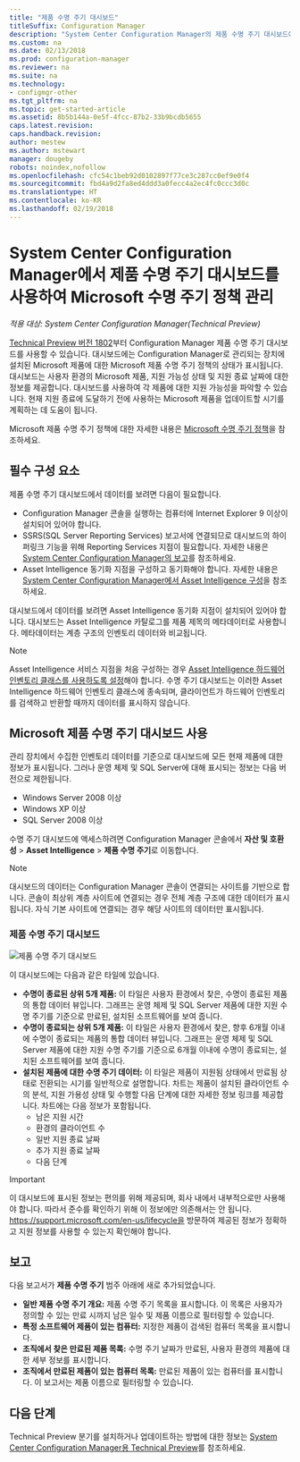 ```yaml
---
title: "제품 수명 주기 대시보드"
titleSuffix: Configuration Manager
description: "System Center Configuration Manager의 제품 수명 주기 대시보드에 대한 정보를 가져옵니다."
ms.custom: na
ms.date: 02/13/2018
ms.prod: configuration-manager
ms.reviewer: na
ms.suite: na
ms.technology:
- configmgr-other
ms.tgt_pltfrm: na
ms.topic: get-started-article
ms.assetid: 8b5b144a-0e5f-4fcc-87b2-33b9bcdb5655
caps.latest.revision: 
caps.handback.revision: 
author: mestew
ms.author: mstewart
manager: dougeby
robots: noindex,nofollow
ms.openlocfilehash: cfc54c1beb92d0102897f77ce3c287cc0ef9e0f4
ms.sourcegitcommit: fbd4a9d2fa8ed4ddd3a0fecc4a2ec4fc0ccc3d0c
ms.translationtype: HT
ms.contentlocale: ko-KR
ms.lasthandoff: 02/19/2018
---
```

# <a name="use-the-product-lifecycle-dashboard-to-manage-microsoft-lifecycle-policy-in-system-center-configuration-manager"></a>System Center Configuration Manager에서 제품 수명 주기 대시보드를 사용하여 Microsoft 수명 주기 정책 관리

*적용 대상: System Center Configuration Manager(Technical Preview)*

[Technical Preview 버전 1802](/sccm/core/get-started/capabilities-in-technical-preview-1802)부터 Configuration Manager 제품 수명 주기 대시보드를 사용할 수 있습니다. 대시보드에는 Configuration Manager로 관리되는 장치에 설치된 Microsoft 제품에 대한 Microsoft 제품 수명 주기 정책의 상태가 표시됩니다. 대시보드는 사용자 환경의 Microsoft 제품, 지원 가능성 상태 및 지원 종료 날짜에 대한 정보를 제공합니다. 대시보드를 사용하여 각 제품에 대한 지원 가능성을 파악할 수 있습니다. 현재 지원 종료에 도달하기 전에 사용하는 Microsoft 제품을 업데이트할 시기를 계획하는 데 도움이 됩니다.  

Microsoft 제품 수명 주기 정책에 대한 자세한 내용은 [Microsoft 수명 주기 정책](https://support.microsoft.com/en-us/lifecycle)을 참조하세요.

## <a name="prerequisites"></a>필수 구성 요소 

 제품 수명 주기 대시보드에서 데이터를 보려면 다음이 필요합니다. 
- Configuration Manager 콘솔을 실행하는 컴퓨터에 Internet Explorer 9 이상이 설치되어 있어야 합니다. 
- SSRS(SQL Server Reporting Services) 보고서에 연결되므로 대시보드의 하이퍼링크 기능을 위해 Reporting Services 지점이 필요합니다. 자세한 내용은 [System Center Configuration Manager의 보고](/sccm/core/servers/manage/reporting)를 참조하세요. 
- Asset Intelligence 동기화 지점을 구성하고 동기화해야 합니다. 자세한 내용은 [System Center Configuration Manager에서 Asset Intelligence 구성](/sccm/core/clients/manage/asset-intelligence/configuring-asset-intelligence)을 참조하세요.

대시보드에서 데이터를 보려면 Asset Intelligence 동기화 지점이 설치되어 있어야 합니다. 대시보드는 Asset Intelligence 카탈로그를 제품 제목의 메타데이터로 사용합니다. 메타데이터는 계층 구조의 인벤토리 데이터와 비교됩니다. 

>[!NOTE]
>Asset Intelligence 서비스 지점을 처음 구성하는 경우 [Asset Intelligence 하드웨어 인벤토리 클래스를 사용하도록 설정](/sccm/core/clients/manage/asset-intelligence/configuring-asset-intelligence#BKMK_EnableAssetIntelligence)해야 합니다. 수명 주기 대시보드는 이러한 Asset Intelligence 하드웨어 인벤토리 클래스에 종속되며, 클라이언트가 하드웨어 인벤토리를 검색하고 반환할 때까지 데이터를 표시하지 않습니다.  

## <a name="use-the-microsoft-product-lifecycle-dashboard"></a>Microsoft 제품 수명 주기 대시보드 사용

관리 장치에서 수집한 인벤토리 데이터를 기준으로 대시보드에 모든 현재 제품에 대한 정보가 표시됩니다. 그러나 운영 체제 및 SQL Server에 대해 표시되는 정보는 다음 버전으로 제한됩니다.

- Windows Server 2008 이상
- Windows XP 이상
- SQL Server 2008 이상

수명 주기 대시보드에 액세스하려면 Configuration Manager 콘솔에서 **자산 및 호환성** > **Asset Intelligence** > **제품 수명 주기**로 이동합니다.

>[!NOTE]
>대시보드의 데이터는 Configuration Manager 콘솔이 연결되는 사이트를 기반으로 합니다. 콘솔이 최상위 계층 사이트에 연결되는 경우 전체 계층 구조에 대한 데이터가 표시됩니다. 자식 기본 사이트에 연결되는 경우 해당 사이트의 데이터만 표시됩니다.

### <a name="product-lifecycle-dashboard"></a>제품 수명 주기 대시보드

![제품 수명 주기 대시보드](/sccm/core/clients/manage/asset-intelligence/media/product-lifecycle-dashboard.png)

이 대시보드에는 다음과 같은 타일에 있습니다. 
- **수명이 종료된 상위 5개 제품:** 이 타일은 사용자 환경에서 찾은, 수명이 종료된 제품의 통합 데이터 뷰입니다. 그래프는 운영 체제 및 SQL Server 제품에 대한 지원 수명 주기를 기준으로 만료된, 설치된 소프트웨어를 보여 줍니다.  
- **수명이 종료되는 상위 5개 제품:** 이 타일은 사용자 환경에서 찾은, 향후 6개월 이내에 수명이 종료되는 제품의 통합 데이터 뷰입니다. 그래프는 운영 체제 및 SQL Server 제품에 대한 지원 수명 주기를 기준으로 6개월 이내에 수명이 종료되는, 설치된 소프트웨어를 보여 줍니다.
- **설치된 제품에 대한 수명 주기 데이터:** 이 타일은 제품이 지원됨 상태에서 만료됨 상태로 전환되는 시기를 일반적으로 설명합니다. 차트는 제품이 설치된 클라이언트 수의 분석, 지원 가용성 상태 및 수행할 다음 단계에 대한 자세한 정보 링크를 제공합니다. 차트에는 다음 정보가 포함됩니다.     
    - 남은 지원 시간
    - 환경의 클라이언트 수 
    - 일반 지원 종료 날짜
    - 추가 지원 종료 날짜
    - 다음 단계 

>[!IMPORTANT]
>이 대시보드에 표시된 정보는 편의를 위해 제공되며, 회사 내에서 내부적으로만 사용해야 합니다. 따라서 준수를 확인하기 위해 이 정보에만 의존해서는 안 됩니다. https://support.microsoft.com/en-us/lifecycle을 방문하여 제공된 정보가 정확하고 지원 정보를 사용할 수 있는지 확인해야 합니다.

## <a name="reporting"></a>보고
다음 보고서가 **제품 수명 주기** 범주 아래에 새로 추가되었습니다.
- **일반 제품 수명 주기 개요:** 제품 수명 주기 목록을 표시합니다. 이 목록은 사용자가 정의할 수 있는 만료 시까지 남은 일수 및 제품 이름으로 필터링할 수 있습니다. 
- **특정 소프트웨어 제품이 있는 컴퓨터:** 지정한 제품이 검색된 컴퓨터 목록을 표시합니다.
- **조직에서 찾은 만료된 제품 목록:** 수명 주기 날짜가 만료된, 사용자 환경의 제품에 대한 세부 정보를 표시합니다. 
- **조직에서 만료된 제품이 있는 컴퓨터 목록:** 만료된 제품이 있는 컴퓨터를 표시합니다. 이 보고서는 제품 이름으로 필터링할 수 있습니다.

## <a name="next-steps"></a>다음 단계
Technical Preview 분기를 설치하거나 업데이트하는 방법에 대한 정보는 [System Center Configuration Manager용 Technical Preview](/sccm/core/get-started/technical-preview)를 참조하세요.  

